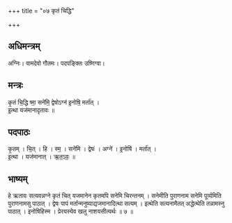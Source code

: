 +++
title = "०७ कृतं चिद्धि"

+++
## अधिमन्त्रम्
अग्निः। वामदेवो गौतमः। पदपङ्क्तिः उष्णिग्वा।

## मन्त्रः
कृ॒तं चि॒द्धि ष्मा॒ सने॑मि॒ द्वेषोऽग्न॑ इ॒नोषि॒ मर्ता॑त् ।  
इ॒त्था यज॑मानादृतावः ॥

## पदपाठः
कृ॒तम् । चि॒त् । हि । स्म॒ । सने॑मि । द्वेषः॑ । अग्ने॑ । इ॒नोषि॑ । मर्ता॑त् ।  
इ॒त्था । यज॑मानात् । ऋ॒त॒ऽवः॒ ॥

## भाष्यम्
हे ऋतावः सत्यवन्नग्ने कृतं चित् यजमानेन कृतमपि सनेमि चिरन्तनम् । सनेमीति पुराणनाम सनेमि पूर्व्यमिति पुराणनामसु पाठात् । द्वेषः पापं मर्तान्मनुष्याद्यजमानादित्था सत्यम् । इत्थेति सत्यनामैतत् अद्धेत्थेति तन्नामस्नु पाठात् । इनोषिहिस्म । प्रेरयस्येव खलु नाशयसीत्यर्थः ॥ ७ ॥